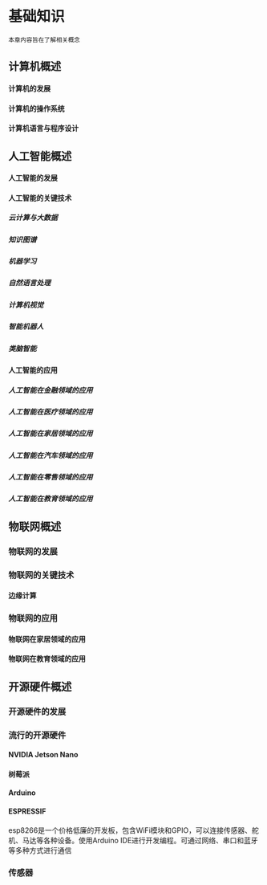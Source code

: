 # 基础知识

    本章内容旨在了解相关概念

## 计算机概述

#### 计算机的发展

#### 计算机的操作系统

#### 计算机语言与程序设计

## 人工智能概述

#### 人工智能的发展

#### 人工智能的关键技术

##### 云计算与大数据

##### 知识图谱

##### 机器学习

##### 自然语言处理

##### 计算机视觉

##### 智能机器人

##### 类脑智能

#### 人工智能的应用

##### 人工智能在金融领域的应用

##### 人工智能在医疗领域的应用

##### 人工智能在家居领域的应用

##### 人工智能在汽车领域的应用

##### 人工智能在零售领域的应用

##### 人工智能在教育领域的应用

## 物联网概述

### 物联网的发展

### 物联网的关键技术

#### 边缘计算

### 物联网的应用

#### 物联网在家居领域的应用

#### 物联网在教育领域的应用

## 开源硬件概述

### 开源硬件的发展

### 流行的开源硬件

#### NVIDIA Jetson Nano

#### 树莓派

#### Arduino

#### ESPRESSIF

esp8266是一个价格低廉的开发板，包含WiFi模块和GPIO，可以连接传感器、舵机、马达等各种设备。使用Arduino IDE进行开发编程。可通过网络、串口和蓝牙等多种方式进行通信

### 传感器
